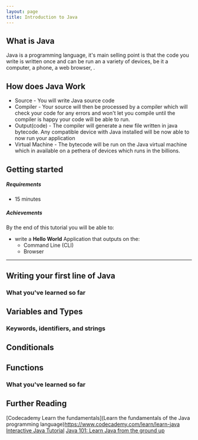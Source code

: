 ```yaml
---
layout: page
title: Introduction to Java
---
```



## What is Java
Java is a programming language, it's main selling point is that the code you write is written once and can be run an a variety of devices, be it a computer, a phone, a web browser, .

## How does Java Work
* Source - You will write Java source code
* Compiler - Your source will then be processed by a compiler which will check your code for any errors and won't let you compile until the compiler is happy your code will be able to run.
* Output(code) - The compiler will generate a new file written in java bytecode. Any compatible device with Java installed will be now able to now run your application
* Virtual Machine -  The bytecode will be run on the Java virtual machine which in available on a pethera of devices which runs in the billions.

## Getting started
##### Requirements

* 15 minutes

##### Achievements

By the end of this tutorial you will be able to:

* write a **Hello World** Application that outputs on the:
    * Command Line (CLI)
    * Browser

---

## Writing your first line of Java


### What you've learned so far

## Variables and Types

### Keywords, identifiers, and strings

## Conditionals

## Functions

### What you've learned so far

## Further Reading
[Codecademy Learn the fundamentals](Learn the fundamentals of the Java programming language)https://www.codecademy.com/learn/learn-java
[Interactive Java Tutorial](http://www.learnjavaonline.org/)
[Java 101: Learn Java from the ground up](http://www.javaworld.com/article/2076075/learn-java/core-java-learn-java-from-the-ground-up.html)
